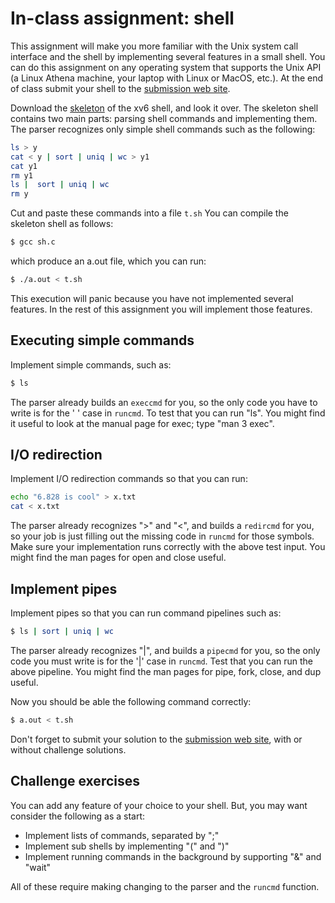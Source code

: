 In-class assignment: shell
==========================

This assignment will make you more familiar with the Unix system call interface and the shell by implementing several features in a small shell. You can do this assignment on any operating system that supports the Unix API (a Linux Athena machine, your laptop with Linux or MacOS, etc.). At the end of class submit your shell to the [submission web site](https://pdos.csail.mit.edu/6.828/submit/).

Download the [skeleton](sh.c) of the xv6 shell, and look it over. The skeleton shell contains two main parts: parsing shell commands and implementing them. The parser recognizes only simple shell commands such as the following:

```sh
ls > y
cat < y | sort | uniq | wc > y1
cat y1
rm y1
ls |  sort | uniq | wc
rm y
```
Cut and paste these commands into a file `t.sh` You can compile the skeleton shell as follows:

```sh
$ gcc sh.c
```

which produce an a.out file, which you can run:

```sh
$ ./a.out < t.sh
```

This execution will panic because you have not implemented several features. In the rest of this assignment you will implement those features.

Executing simple commands
-------------------------

Implement simple commands, such as:

```sh
$ ls
```

The parser already builds an `execcmd` for you, so the only code you have to write is for the ' ' case in `runcmd`. To test that you can run "ls". You might find it useful to look at the manual page for exec; type "man 3 exec".

I/O redirection
---------------

Implement I/O redirection commands so that you can run:

```sh
echo "6.828 is cool" > x.txt
cat < x.txt
```

The parser already recognizes ">" and "<", and builds a `redircmd` for you, so your job is just filling out the missing code in `runcmd` for those symbols. Make sure your implementation runs correctly with the above test input. You might find the man pages for open and close useful.

Implement pipes
---------------

Implement pipes so that you can run command pipelines such as:

```sh
$ ls | sort | uniq | wc
```

The parser already recognizes "|", and builds a `pipecmd` for you, so the only code you must write is for the '|' case in `runcmd`. Test that you can run the above pipeline. You might find the man pages for pipe, fork, close, and dup useful.

Now you should be able the following command correctly:

```sh
$ a.out < t.sh
```

Don't forget to submit your solution to the [submission web site](https://pdos.csail.mit.edu/6.828/submit/), with or without challenge solutions.

Challenge exercises
-------------------

You can add any feature of your choice to your shell. But, you may want consider the following as a start:

*   Implement lists of commands, separated by ";"
*   Implement sub shells by implementing "(" and ")"
*   Implement running commands in the background by supporting "&" and "wait"

All of these require making changing to the parser and the `runcmd` function.